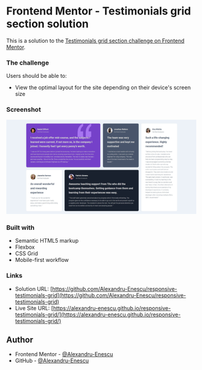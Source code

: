 # Frontend Mentor - Testimonials grid section solution

This is a solution to the [Testimonials grid section challenge on Frontend Mentor](https://www.frontendmentor.io/challenges/testimonials-grid-section-Nnw6J7Un7).

### The challenge

Users should be able to:

- View the optimal layout for the site depending on their device's screen size

### Screenshot

![](screenshot.jpg)

### Built with

- Semantic HTML5 markup
- Flexbox
- CSS Grid
- Mobile-first workflow

### Links

- Solution URL: [https://github.com/Alexandru-Enescu/responsive-testimonials-grid](https://github.com/Alexandru-Enescu/responsive-testimonials-grid)
- Live Site URL: [https://alexandru-enescu.github.io/responsive-testimonials-grid/](https://alexandru-enescu.github.io/responsive-testimonials-grid/)

## Author

- Frontend Mentor - [@Alexandru-Enescu](https://www.frontendmentor.io/profile/Alexandru-Enescu)
- GitHub - [@Alexandru-Enescu](https://github.com/Alexandru-Enescu)
